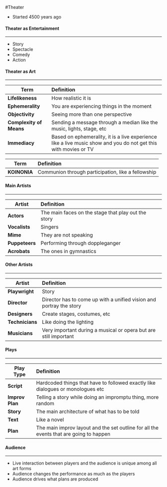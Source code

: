 #Theater
- Started 4500 years ago

#### Theater as Entertainment
-----------------------
- Story
- Spectacle
- Comedy
- Action

#### Theater as Art
---------------------------------
Term | Definition |
-------------- | :------------ |
**Lifelikeness** | How realistic it is |
**Ephemerality** | You are experiencing things in the moment |
**Objectivity**  |  Seeing more than one perspective |
**Complexity of Means** | Sending a message through a median like the music, lights, stage, etc |
**Immediacy** |  Based on ephemerality, it is a live experience like a live music show and you do not get this with movies or TV |


Term | Definition |
----------------- | :---------- |
**KOINONIA** | Communion through participation, like a fellowship |

#### Main Artists
-------------------
Artist | Definition |
----------------- | :---------- |
**Actors** | The main faces on the stage that play out the story |
**Vocalists** | Singers |
**Mime** | They are not speaking |
**Puppeteers** | Performing through doppleganger |
**Acrobats** | The ones in gymnastics |

#### Other Artists
-------------------
Artist | Definition |
----------------- | :---------- |
**Playwright** | Story |
**Director** | Director has to come up with a unified vision and portray the story |
**Designers** | Create stages, costumes, etc |
**Technicians** | Like doing the lighting |
**Musicians** | Very important during a musical or opera but are still important |

#### Plays
-------------------
Play Type | Definition |
----------------- | :---------- |
**Script** | Hardcoded things that have to followed exactly like dialogues or monologues etc |
**Improv Plan** | Telling a story while doing an impromptu thing, more random |
**Story** | The main architecture of what has to be told |
**Text** | Like a novel |
**Plan** | The main improv layout and the set outline for all the events that are going to happen |

#### Audience
-------------------
- Live interaction between players and the audience is unique among all art forms
- Audience changes the performance as much as the players
- Audience drives what plans are produced
